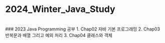 # 2024_Winter_Java_Study
<br>
### 2023 Java Programming 공부
1. Chap02 자바 기본 프로그래밍
2. Chap03 반복문과 배열 그리고 예외 처리
3. Chap04 클래스와 객체
